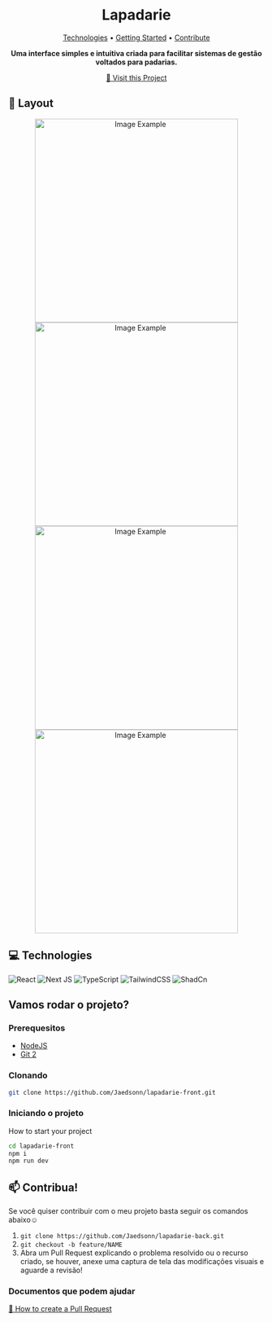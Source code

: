 <h1 align="center" style="font-weight: bold;">Lapadarie</h1>

<p align="center">
 <a href="#tech">Technologies</a> • 
 <a href="#started">Getting Started</a> • 
 <a href="#contribute">Contribute</a>
</p>

<p align="center">
    <b>Uma interface simples e intuitiva criada para facilitar sistemas de gestão voltados para padarias.</b>
</p>

<p align="center">
     <a href="PROJECT__URL">📱 Visit this Project</a>
</p>

<h2 id="layout">🎨 Layout</h2>

<p align="center">
    <img src="https://i.pinimg.com/736x/f2/eb/07/f2eb079759e349d937e33c5a5252c816.jpg" alt="Image Example" width="400px">
    <img src="https://i.pinimg.com/736x/c8/12/31/c81231043ef5c9097bd04caf00b9cb83.jpg" alt="Image Example" width="400px">
    <img src="https://i.pinimg.com/736x/1d/3a/75/1d3a75b0ec5bdca4e1738ec639617fee.jpg" alt="Image Example" width="400px">
    <img src="https://i.pinimg.com/736x/a0/d4/0f/a0d40f77f671f0ac6de5c35c109b092e.jpg" alt="Image Example" width="400px">
</p>

<h2 id="technologies">💻 Technologies</h2>

![React](https://img.shields.io/badge/react-%2320232a.svg?style=for-the-badge&logo=react&logoColor=%2361DAFB)
![Next JS](https://img.shields.io/badge/Next-black?style=for-the-badge&logo=next.js&logoColor=white)
![TypeScript](https://img.shields.io/badge/typescript-%23007ACC.svg?style=for-the-badge&logo=typescript&logoColor=white)
![TailwindCSS](https://img.shields.io/badge/tailwindcss-%2338B2AC.svg?style=for-the-badge&logo=tailwind-css&logoColor=white)
![ShadCn](https://img.shields.io/badge/ShadCn-black?style=for-the-badge&logo=socket.io&badgeColor=010101)

<h2 id="started">Vamos rodar o projeto?</h2>

<h3>Prerequesitos</h3>

- [NodeJS](https://github.com/)
- [Git 2](https://github.com)

<h3>Clonando</h3>


```bash
git clone https://github.com/Jaedsonn/lapadarie-front.git
```

<h3>Iniciando o projeto</h3>

How to start your project

```bash
cd lapadarie-front
npm i
npm run dev
```

<h2 id="contribute">📫 Contribua!</h2>

Se você quiser contribuir com o meu projeto basta seguir os comandos abaixo☺️

1. `git clone https://github.com/Jaedsonn/lapadarie-back.git`
2. `git checkout -b feature/NAME`
3. Abra um Pull Request explicando o problema resolvido ou o recurso criado, se houver, anexe uma captura de tela das modificações visuais e aguarde a revisão!

<h3>Documentos que podem ajudar</h3>

[📝 How to create a Pull Request](https://www.atlassian.com/br/git/tutorials/making-a-pull-request)
